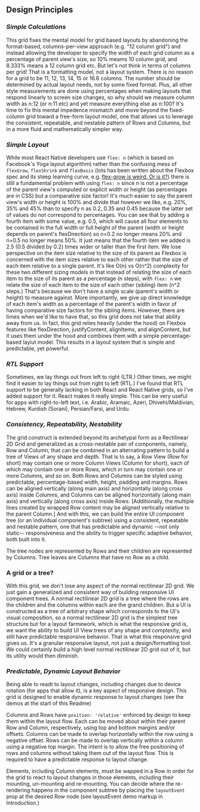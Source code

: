 ## Design Principles

### _Simple Calculations_

This grid fixes the mental model for grid based layouts by abandoning the format-based, columns-per-view approach (e.g. "12 column grid") and instead allowing the developer to specify the width of each grid column as a percentage of parent view's size, so 10% meams 10 column grid, and 8.333% means a 12 column grid etc. But let's not think in terms of columns per grid! That is a formatting model, not a layout system. There is no reason for a grid to be 11, 12, 13, 14, 15 or 16.6 columns. The number should be determined by actual layout needs, not by some fixed format. Plus, all other style measurements are done using percentages when making layouts that respond linearly to screen size changes, so why should we measure column width as n:12 (or n:11 etc) and yet measure everything else as n:100? It's time to fix this mental impedence mismatch and move beyond the fixed-column grid toward a free-form layout model, one that allows us to leverage the consistent, repeatable, and nestable pattern of Rows and Columns, but in a more fluid and mathematically simpler way. 

### _Simple Layout_

While most React Native developers use `flex: n` (which is based on Facebook's Yoga layout algorithm) rather than the confusing mess of `flexGrow`, `flexShrink` and `flexBasis` (lots has been written about the Flexbox spec and its steep learning curve, e.g. [flex-grow is weird. Or is it?](https://css-tricks.com/flex-grow-is-weird/)) there is still a fundamental problem with using `flex: n` since n is not a percentage of the parent view's computed or explicit width or height (as percentages are in CSS) but a comparative size factor! It's much easier to say the parent view's width or height is 100% and divide that however we like, e.g. 20%, 35% and 45% than to specify n as 0.2, 0.35 and 0.45 because the latter set of values do not correspond to percentages. You can see that by adding a fourth item with some value, e.g. 0.5, which will cause all four elements to be contained in the full width or full height of the parent (width or height depends on parent's flexDirection) so n=0.2 no longer means 20% and n=0.5 no longer means 50%. It just means that the fourth item we added is 2.5 (0.5 divided by 0.2) times wider or taller than the first item. We lose perspective on the item size relative to the size of its parent as Flexbox is concerned with the item sizes relative to each other rather that the size of each item relative to a single parent. It's like O(n) vs O(n^2) complexity for these two different sizing models in that instead of relating the size of each item to the size of its parent as a percentage (n steps), with `flex: n` we relate the size of each item to the size of each other (sibling) item (n^2 steps.) That's because we don't have a single scale (parent's width or height) to measure against. More importantly, we give up direct knowledge of each item's width as a percentage of the parent's width in favor of having comparative size factors for the sibling items. However, there are times when we'd like to have that, so this grid does not take that ability away from us. In fact, this grid relies heavily (under the hood) on Flexbox features like flexDirection, justifyContent, alignItems, and alignContent, but it uses them under the hood and combines them with a simple percentage-based layiut model. This results in a layout system that is simple and predictable, yet powerful.

### _RTL Support_

Sometimes, we lay things out from left to right (LTR.) Other times, we might find it easier to lay things out from right to left (RTL.) I've found that RTL support to be generally lacking in both React and React Native grids, so I've added support for it. React makes it really simple. This can be very useful for apps with right-to-left text, i.e. Arabic, Aramaic, Azeri, Dhivehi/Maldivian, Hebrew, Kurdish (Sorani), Persian/Farsi, and Urdu.

### _Consistency, Repeatability, Nestability_

The grid construct is extended beyond its archetypal form as a Rectilinear 2D Grid and generalized as a cross-nestable pair of components, namely, Row and Column, that can be combined in an alternating pattern to build a tree of Views of any shape and depth. That is to say, a Row View (Row for short) may contain one or more Column Views (Column for short), each of which may contain one or more Rows, which in turn may contain one or more Columns, and so on. Both Rows and Columns can be styled using predictable, percentage-based width, height, padding and margins. Rows can be aligned vertically (along main axis) and horizontally (along cross axis) inside Columns, and Columns can be aligned horizontally (along main axis) and vertically (along cross axis) inside Rows. [Additionally, the multiple lines created by wrapped Row content may be aligned vertically relative to the parent Column.] And with this, we can build the entire UI component tree (or an individual component's subtree) using a consistent, repeatable and nestable pattern, one that has predictable and dynamic --not only static-- responsiveness and the ability to trigger specific adaptive behavior, both built into it.

The tree nodes are represented by Rows and their children are represented by Columns. Tree leaves are Columns that have no Row as a child.

### A grid or a tree?

With this grid, we don't lose any aspect of the normal rectilinear 2D grid. We just gain a generalized and consistent way of building responsive UI component trees. A normal rectilinear 2D grid is a tree where the rows are the children and the columns within each are the grand children. But a UI is constructed as a tree of arbitrary shape which corresponds to the UI's visual composition, so a normal rectilinear 2D grid is the simplest tree structure but for a layout farmework, which is what the responsive grid is, we want the ability to build UI View trees of any shape and complexity, and still have predictable responsive behavior. That is what this responsive grid gives us. It's a granular responsive layout, not just a design/formatting tool. We could certainly build a high level normal rectilinear 2D grid out of it, but its utility would then diminish.

### _Predictable, Dynamic Layout Behavior_

Being able to readt to layout changes, including changes due to device rotation (for apps that allow it), is a key aspect of responsive design. This grid is designed to enable dynamic response to layout changes (see the demos at the start of this Readme) 

Columns and Rows have `position: 'relative'` enforced by design to keep them within the layout flow. Each can be moved about within their parent Row and Column, respectively, using top and bottom margins and/or offsets. Columns can be made to overlap horizontally within the row using a negative offset. Rows can be made to overlap vertically within a column using a negative top margin. The intent is to allow the free positioning of rows and columns without taking them out of the layout flow. This is required to have a predictable response to layout change.

Elements, including Column elements, must be wapped in a Row in order for the grid to react to layout changes in those elements, including their mounting, un-mounting and re-mounting. You can decide where the re-rendering happens in the component subtree by placing the `layoutEvent` prop at the desired Row node (see layoutEvent demo markup in Introduction.)